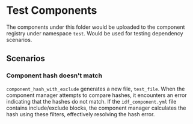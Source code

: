 # Test Components

The components under this folder would be uploaded to the component registry under namespace `test`. Would be used
for testing dependency scenarios.

## Scenarios

### Component hash doesn't match
`component_hash_with_exclude` generates a new file, `test_file`.
When the component manager attempts to compare hashes, it encounters an error indicating that the hashes do not match.
If the `idf_component.yml` file contains include/exclude blocks, the component manager calculates the hash using these filters,
effectively resolving the hash error.
